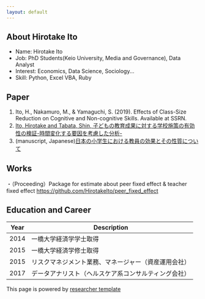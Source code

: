```yaml
---
layout: default
---
```


## About Hirotake Ito

<!-- <img class="profile-picture" src="sherlock.jpg"> -->

* Name: Hirotake Ito
* Job: PhD Students(Keio University, Media and Governance), Data Analyst
* Interest: Economics, Data Science, Sociology...
* Skill: Python, Excel VBA, Ruby


## Paper

1. Ito, H., Nakamuro, M., & Yamaguchi, S. (2019). Effects of Class-Size Reduction on Cognitive and Non-cognitive Skills. Available at SSRN.
2. [Ito, Hirotake and Tabata, Shin, 子どもの教育成果に対する学校施策の有効性の検証-時間変化する要因を考慮した分析- ](https://papers.ssrn.com/sol3/papers.cfm?abstract_id=3362177)
3. (manuscript, Japanese)[日本の小学生における教員の効果とその性質について](./kinsler.pdf)

## Works
・（Proceeding）Package for estimate about peer fixed effect & teacher fixed effect
https://github.com/HirotakeIto/peer_fixed_effect

## Education and Career

Year | Description
-----|-------
2014 | 一橋大学経済学学士取得
2015 | 一橋大学経済学修士取得
2015 | リスクマネジメント業務、マネージャー（資産運用会社）
2017 | データアナリスト（ヘルスケア系コンサルティング会社）


This page is powered by [researcher template](https://github.com/ankitsultana/researcher)
